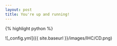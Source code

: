 ```yaml
---
layout: post
title: You're up and running!
---
```


{% highlight python %}



![_config.yml]({{ site.baseurl }}/images/IHC/CD.png)


